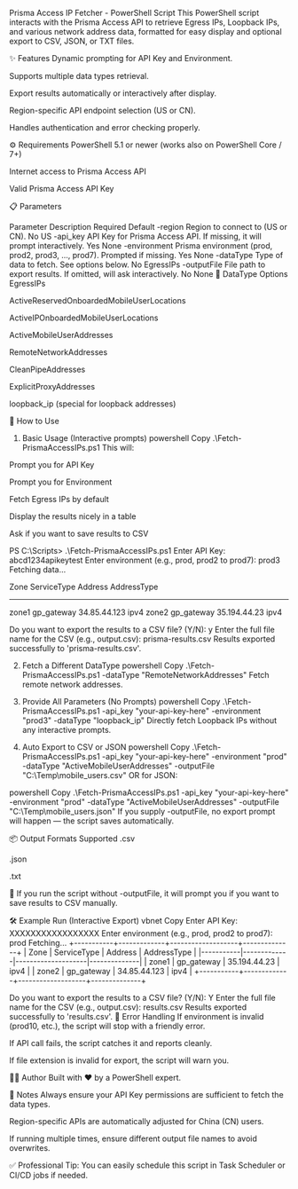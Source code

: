Prisma Access IP Fetcher - PowerShell Script
This PowerShell script interacts with the Prisma Access API to retrieve Egress IPs, Loopback IPs, and various network address data, formatted for easy display and optional export to CSV, JSON, or TXT files.

✨ Features
Dynamic prompting for API Key and Environment.

Supports multiple data types retrieval.

Export results automatically or interactively after display.

Region-specific API endpoint selection (US or CN).

Handles authentication and error checking properly.

⚙️ Requirements
PowerShell 5.1 or newer (works also on PowerShell Core / 7+)

Internet access to Prisma Access API

Valid Prisma Access API Key

📋 Parameters

Parameter	Description	Required	Default
-region	Region to connect to (US or CN).	No	US
-api_key	API Key for Prisma Access API. If missing, it will prompt interactively.	Yes	None
-environment	Prisma environment (prod, prod2, prod3, ..., prod7). Prompted if missing.	Yes	None
-dataType	Type of data to fetch. See options below.	No	EgressIPs
-outputFile	File path to export results. If omitted, will ask interactively.	No	None
📂 DataType Options
EgressIPs

ActiveReservedOnboardedMobileUserLocations

ActiveIPOnboardedMobileUserLocations

ActiveMobileUserAddresses

RemoteNetworkAddresses

CleanPipeAddresses

ExplicitProxyAddresses

loopback_ip (special for loopback addresses)

🚀 How to Use
1. Basic Usage (Interactive prompts)
powershell
Copy
.\Fetch-PrismaAccessIPs.ps1
This will:

Prompt you for API Key

Prompt you for Environment

Fetch Egress IPs by default

Display the results nicely in a table

Ask if you want to save results to CSV

PS C:\Scripts> .\Fetch-PrismaAccessIPs.ps1
Enter API Key: abcd1234apikeytest
Enter environment (e.g., prod, prod2 to prod7): prod3
Fetching data...

Zone     ServiceType     Address        AddressType
----     -----------     -------        -----------
zone1    gp_gateway      34.85.44.123    ipv4
zone2    gp_gateway      35.194.44.23    ipv4

Do you want to export the results to a CSV file? (Y/N): y
Enter the full file name for the CSV (e.g., output.csv): prisma-results.csv
Results exported successfully to 'prisma-results.csv'.


2. Fetch a Different DataType
powershell
Copy
.\Fetch-PrismaAccessIPs.ps1 -dataType "RemoteNetworkAddresses"
Fetch remote network addresses.

3. Provide All Parameters (No Prompts)
powershell
Copy
.\Fetch-PrismaAccessIPs.ps1 -api_key "your-api-key-here" -environment "prod3" -dataType "loopback_ip"
Directly fetch Loopback IPs without any interactive prompts.

4. Auto Export to CSV or JSON
powershell
Copy
.\Fetch-PrismaAccessIPs.ps1 -api_key "your-api-key-here" -environment "prod" -dataType "ActiveMobileUserAddresses" -outputFile "C:\Temp\mobile_users.csv"
OR for JSON:

powershell
Copy
.\Fetch-PrismaAccessIPs.ps1 -api_key "your-api-key-here" -environment "prod" -dataType "ActiveMobileUserAddresses" -outputFile "C:\Temp\mobile_users.json"
If you supply -outputFile, no export prompt will happen — the script saves automatically.

📦 Output Formats Supported
.csv

.json

.txt

💬 If you run the script without -outputFile, it will prompt you if you want to save results to CSV manually.

🛠️ Example Run (Interactive Export)
vbnet
Copy
Enter API Key: XXXXXXXXXXXXXXXXX
Enter environment (e.g., prod, prod2 to prod7): prod
Fetching...
+-----------+-------------+-------------------+--------------+
| Zone      | ServiceType | Address            | AddressType  |
|-----------|-------------|--------------------|--------------|
| zone1     | gp_gateway   | 35.194.44.23        | ipv4       |
| zone2     | gp_gateway   | 34.85.44.123        | ipv4       |
+-----------+-------------+-------------------+--------------+

Do you want to export the results to a CSV file? (Y/N): Y
Enter the full file name for the CSV (e.g., output.csv): results.csv
Results exported successfully to 'results.csv'.
🚧 Error Handling
If environment is invalid (prod10, etc.), the script will stop with a friendly error.

If API call fails, the script catches it and reports cleanly.

If file extension is invalid for export, the script will warn you.

👨‍💻 Author
Built with ❤️ by a PowerShell expert.

📌 Notes
Always ensure your API Key permissions are sufficient to fetch the data types.

Region-specific APIs are automatically adjusted for China (CN) users.

If running multiple times, ensure different output file names to avoid overwrites.

✅ Professional Tip: You can easily schedule this script in Task Scheduler or CI/CD jobs if needed.

